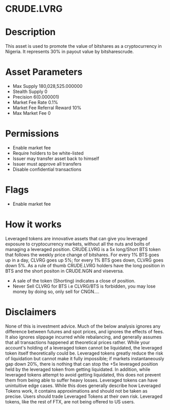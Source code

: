 # CRUDE.LVRG

# Description
This asset is used to promote the value of bitshares as a cryptocurrency in Nigeria.
It represents 30% in payout value by bitsharescrude.

# Asset Parameters
- Max Supply 180,028,525.000000
- Stealth Supply 0
- Precision 6(0.000001)
- Market Fee Rate 0.1%
- Market Fee Referral Reward 10%
- Max Market Fee 0
# Permissions
- Enable market fee
- Require holders to be white-listed
- Issuer may transfer asset back to himself
- Issuer must approve all transfers
- Disable confidential transactions
# Flags
- Enable market fee
# How it works
Leveraged tokens are innovative assets that can give you leveraged exposure to cryptocurrency markets, without all the nuts and bolts of managing a leveraged position.
CRUDE.LVRG is a 5x long/Short BTS token that follows the weekly price change of bitshares.  For every 1% BTS goes up in a day, CLVRG goes up 5%; for every 1% BTS goes down, CLVRG goes down 5%.
 As a rule of thumb CRUDE.LVRG holders have the long position in BTS and the short positon in CRUDE.NGN and viseversa.
 * A sale of the token (Shorting) indicates a close of position.
 * Never Sell CLVRG for BTS i.e CLVRG/BTS is forbidden, you may lose money by doing so, only sell for CNGN....

# Disclaimers
None of this is investment advice.
Much of the below analysis ignores any difference between futures and spot prices, and ignores the effects of fees.
It also ignores slippage incurred while rebalancing, and generally assumes that all transactions happened at theoretical prices rather.
While your account's holding of a leveraged token cannot be liquidated, the leveraged token itself theoretically could be.
Leveraged tokens greatly reduce the risk of liquidation but cannot make it fully impossible; if markets instantaneously gap down 20%, there is nothing that can stop the +5x leveraged position held by the leveraged token from getting liquidated.
In addition, while leveraged tokens attempt to avoid getting liquidated, this does not prevent them from being able to suffer heavy losses.
Leveraged tokens can have unintuitive edge cases.
While this does generally describe how Leveraged Tokens work, it contains approximations and should not be taken as precise.
Users should trade Leveraged Tokens at their own risk.
Leveraged tokens, like the rest of FTX, are not being offered to US users.
